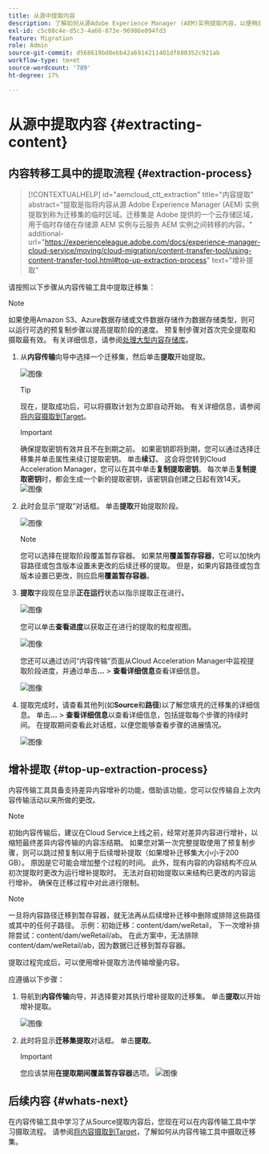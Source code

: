 ```yaml
---
title: 从源中提取内容
description: 了解如何从源Adobe Experience Manager (AEM)实例提取内容，以便稍后将其传输到Cloud Service AEM实例。
exl-id: c5c08c4e-d5c3-4a66-873e-96986e094fd3
feature: Migration
role: Admin
source-git-commit: d568619bd8ebb42a6914211401df680352c921ab
workflow-type: tm+mt
source-wordcount: '789'
ht-degree: 17%

---
```


# 从源中提取内容 {#extracting-content}

## 内容转移工具中的提取流程 {#extraction-process}

>[!CONTEXTUALHELP]
>id="aemcloud_ctt_extraction"
>title="内容提取"
>abstract="提取是指将内容从源 Adobe Experience Manager (AEM) 实例提取到称为迁移集的临时区域。迁移集是 Adobe 提供的一个云存储区域，用于临时存储在存储源 AEM 实例与云服务 AEM 实例之间转移的内容。"
>additional-url="https://experienceleague.adobe.com/docs/experience-manager-cloud-service/moving/cloud-migration/content-transfer-tool/using-content-transfer-tool.html#top-up-extraction-process" text="增补提取"


请按照以下步骤从内容传输工具中提取迁移集：

>[!NOTE]
>如果使用Amazon S3、Azure数据存储或文件数据存储作为数据存储类型，则可以运行可选的预复制步骤以提高提取阶段的速度。 预复制步骤对首次完全提取和摄取最有效。 有关详细信息，请参阅[处理大型内容存储库](/help/journey-migration/content-transfer-tool/using-content-transfer-tool/handling-large-content-repositories.md)。

1. 从&#x200B;**内容传输**&#x200B;向导中选择一个迁移集，然后单击&#x200B;**提取**&#x200B;开始提取。

   ![图像](/help/journey-migration/content-transfer-tool/assets-ctt/cttcam12.png)

   >[!TIP]
   >现在，提取成功后，可以将摄取计划为立即自动开始。 有关详细信息，请参阅[将内容摄取到Target](/help/journey-migration/content-transfer-tool/using-content-transfer-tool/ingesting-content.md)。

   >[!IMPORTANT]
   >
   >确保提取密钥有效并且不在到期之前。 如果密钥即将到期，您可以通过选择迁移集并单击属性来续订提取密钥。 单击&#x200B;**续订**。 这会将您转到Cloud Acceleration Manager，您可以在其中单击&#x200B;**复制提取密钥**。 每次单击&#x200B;**复制提取密钥**时，都会生成一个新的提取密钥，该密钥自创建之日起有效14天。
   >![图像](/help/journey-migration/content-transfer-tool/assets-ctt/migrationSetDetails.png)

1. 此时会显示“提取”对话框。 单击&#x200B;**提取**&#x200B;开始提取阶段。

   ![图像](/help/journey-migration/content-transfer-tool/assets-ctt/migrationSetExtraction.png)

   >[!NOTE]
   >您可以选择在提取阶段覆盖暂存容器。 如果禁用&#x200B;**覆盖暂存容器**，它可以加快内容路径或包含版本设置未更改的后续迁移的提取。 但是，如果内容路径或包含版本设置已更改，则应启用&#x200B;**覆盖暂存容器**。

1. **提取**&#x200B;字段现在显示&#x200B;**正在运行**&#x200B;状态以指示提取正在进行。

   ![图像](/help/journey-migration/content-transfer-tool/assets-ctt/cttcam15.png)

   您可以单击&#x200B;**查看进度**&#x200B;以获取正在进行的提取的粒度视图。

   ![图像](/help/journey-migration/content-transfer-tool/assets-ctt/viewProgress.png)

   您还可以通过访问“内容传输”页面从Cloud Acceleration Manager中监视提取阶段进度，并通过单击&#x200B;**...** > **查看详细信息**&#x200B;查看详细信息。

   ![图像](/help/journey-migration/content-transfer-tool/assets-ctt/cttcam17.png)

1. 提取完成时，请查看其他列(如&#x200B;**Source**&#x200B;和&#x200B;**路径**)以了解您填充的迁移集的详细信息。 单击&#x200B;**...** > **查看详细信息**&#x200B;以查看详细信息，包括提取每个步骤的持续时间。 在提取期间查看此对话框，以便您能够查看步骤的进展情况。

   ![图像](/help/journey-migration/content-transfer-tool/assets-ctt/cttcam18b.png)


## 增补提取 {#top-up-extraction-process}

内容传输工具具备支持差异内容增补的功能，借助该功能，您可以仅传输自上次内容传输活动以来所做的更改。

>[!NOTE]
>初始内容传输后，建议在Cloud Service上线之前，经常对差异内容进行增补，以缩短最终差异内容传输的内容冻结期。 如果您对第一次完整提取使用了预复制步骤，则可以跳过预复制以用于后续增补提取（如果增补迁移集大小小于200 GB）。 原因是它可能会增加整个过程的时间。
>此外，现有内容的内容结构不应从初次提取时更改为运行增补提取时。 无法对自初始提取以来结构已更改的内容运行增补。 确保在迁移过程中对此进行限制。

>[!NOTE]
>一旦将内容路径迁移到暂存容器，就无法再从后续增补迁移中删除或排除这些路径或其中的任何子路径。
>示例：初始迁移：content/dam/weRetail，
>下一次增补排除尝试：content/dam/weRetail/ab。
>在此方案中，无法排除content/dam/weRetail/ab，因为数据已迁移到暂存容器。

提取过程完成后，可以使用增补提取方法传输增量内容。

应遵循以下步骤：

1. 导航到&#x200B;**内容传输**&#x200B;向导，并选择要对其执行增补提取的迁移集。 单击&#x200B;**提取**&#x200B;以开始增补提取。

   ![图像](/help/journey-migration/content-transfer-tool/assets-ctt/cttcam19.png)

1. 此时将显示&#x200B;**迁移集提取**&#x200B;对话框。 单击&#x200B;**提取**。

   >[!IMPORTANT]
   >您应该禁用&#x200B;**在提取期间覆盖暂存容器**选项。
   >![图像](/help/journey-migration/content-transfer-tool/assets-ctt/overwriteStagingContainer.png)


## 后续内容 {#whats-next}

在内容传输工具中学习了从Source提取内容后，您现在可以在内容传输工具中学习摄取流程。 请参阅[将内容摄取到Target](/help/journey-migration/content-transfer-tool/using-content-transfer-tool/ingesting-content.md)，了解如何从内容传输工具中摄取迁移集。
